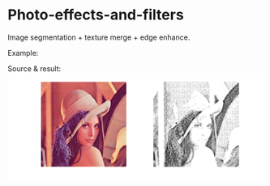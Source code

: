 # Photo-effects-and-filters

Image segmentation + texture merge + edge enhance.

Example:
  
  Source & result:
  
  ![image](https://github.com/HuinanJ/Photo-effects-and-filters/raw/master/result.bmp)
